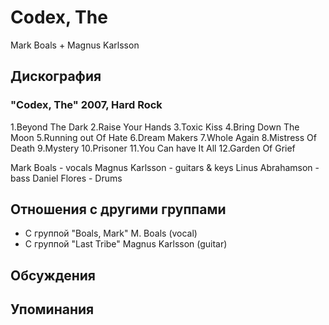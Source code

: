 # Codex, The

Mark Boals + Magnus Karlsson

## Дискография

### "Codex, The" 2007, Hard Rock

1.Beyond The Dark
2.Raise Your Hands
3.Toxic Kiss
4.Bring Down The Moon
5.Running out Of Hate
6.Dream Makers
7.Whole Again
8.Mistress Of Death
9.Mystery
10.Prisoner
11.You Can have It All
12.Garden Of Grief

Mark Boals - vocals
Magnus Karlsson - guitars & keys
Linus Abrahamson - bass
Daniel Flores - Drums


## Отношения с другими группами

* C группой "Boals, Mark" M. Boals (vocal)
* C группой "Last Tribe" Magnus Karlsson (guitar)

## Обсуждения


## Упоминания

